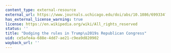 ```yaml
---
content_type: external-resource
external_url: https://www.journals.uchicago.edu/doi/abs/10.1086/699334?journalCode=jop
has_external_license_warning: true
license: https://en.wikipedia.org/wiki/All_rights_reserved
status: ''
title: "Dodging the rules in Trump\u2019s Republican Congress"
uid: ce5afe4a-688e-4dd7-ae21-c9ea9d820902
wayback_url: ''
---
```

